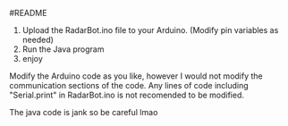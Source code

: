 #README

1. Upload the RadarBot.ino file to your Arduino. (Modify pin variables as needed)
2. Run the Java program
3. enjoy



Modify the Arduino code as you like, however I would not modify the communication sections of the code. 
Any lines of code including "Serial.print" in RadarBot.ino is not recomended to be modified.

The java code is jank so be careful lmao
